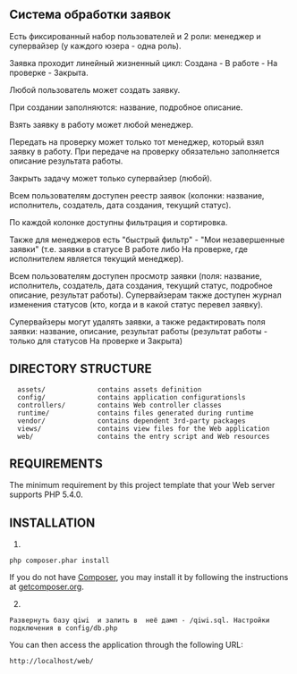 Система обработки заявок
-------------------
Есть фиксированный набор пользователей и 2 роли: менеджер и супервайзер (у каждого юзера - одна роль). 

Заявка проходит линейный жизненный цикл: Создана - В работе - На проверке - Закрыта. 

Любой пользователь может создать заявку. 

При создании заполняются: название, подробное описание.

Взять заявку в работу может любой менеджер. 

Передать на проверку может только тот менеджер, который взял заявку в работу. При передаче на проверку обязательно заполняется описание результата работы. 

Закрыть задачу может только супервайзер (любой). 

Всем пользователям доступен реестр заявок (колонки: название, исполнитель, создатель, дата создания, текущий статус).

По каждой колонке доступны фильтрация и сортировка. 

Также для менеджеров есть "быстрый фильтр" - "Мои незавершенные заявки" (т.е. заявки в статусе В работе либо На проверке, где исполнителем является текущий менеджер). 

Всем пользователям доступен просмотр заявки (поля: название, исполнитель, создатель, дата создания, текущий статус, подробное описание, результат работы). Супервайзерам также доступен журнал изменения статусов (кто, когда и в какой статус перевел заявку). 

Супервайзеры могут удалять заявки, а также редактировать поля заявки: название, описание, результат работы (результат работы - только для статусов На проверке и Закрыта) 

DIRECTORY STRUCTURE
-------------------

      assets/             contains assets definition
      config/             contains application configurationsls
      controllers/        contains Web controller classes
      runtime/            contains files generated during runtime
      vendor/             contains dependent 3rd-party packages
      views/              contains view files for the Web application
      web/                contains the entry script and Web resources

REQUIREMENTS
------------

The minimum requirement by this project template that your Web server supports PHP 5.4.0.


INSTALLATION
------------

1.
~~~
php composer.phar install
~~~

If you do not have [Composer](http://getcomposer.org/), you may install it by following the instructions
at [getcomposer.org](http://getcomposer.org/doc/00-intro.md#installation-nix).

2.
~~~
Развернуть базу qiwi  и залить в  неё дамп - /qiwi.sql. Настройки подключения в config/db.php
~~~

You can then access the application through the following URL:
~~~
http://localhost/web/
~~~

